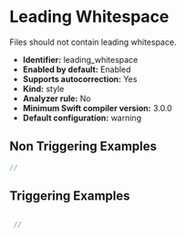 # Leading Whitespace

Files should not contain leading whitespace.

* **Identifier:** leading_whitespace
* **Enabled by default:** Enabled
* **Supports autocorrection:** Yes
* **Kind:** style
* **Analyzer rule:** No
* **Minimum Swift compiler version:** 3.0.0
* **Default configuration:** warning

## Non Triggering Examples

```swift
//

```

## Triggering Examples

```swift


```

```swift
 //

```